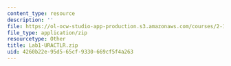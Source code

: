 ```yaml
---
content_type: resource
description: ''
file: https://ol-ocw-studio-app-production.s3.amazonaws.com/courses/2-14-analysis-and-design-of-feedback-control-systems-spring-2014/4260b22e95d565cf9330669cf5f4a263_Lab1-URACTLR.zip
file_type: application/zip
resourcetype: Other
title: Lab1-URACTLR.zip
uid: 4260b22e-95d5-65cf-9330-669cf5f4a263
---
```

